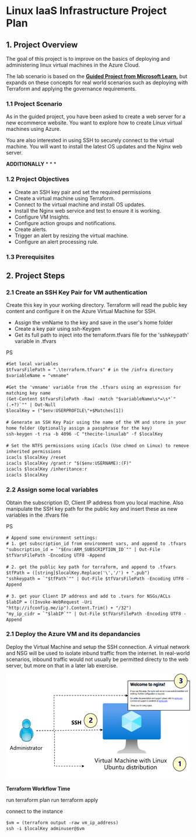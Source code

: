 # Linux IaaS Infrastructure Project Plan

## 1. Project Overview
The goal of this project is to improve on the basics of deploying and administering linux virtual machines in the Azure Cloud. 

The lab scenario is based on the **[Guided Project from Microsoft Learn](https://learn.microsoft.com/en-gb/training/modules/guided-project-deploy-administer-linux-virtual-machines-azure/),** but expands on these concepts for real world scenarios such as deploying with Terraform and applying the governance requirements.

### 1.1 Project Scenario
As in the guided project, you have been asked to create a web server for a new ecommerce website. You want to explore how to create Linux virtual machines using Azure. 

You are also interested in using SSH to securely connect to the virtual machine. You will want to install the latest OS updates and the Nginx web server.

**ADDITIONALLY** 
* 
* 
* 

### 1.2 Project Objectives
- Create an SSH key pair and set the required permissions
- Create a virtual machine using Terraform.
- Connect to the virtual machine and install OS updates.
- Install the Nginx web service and test to ensure it is working.
- Configure VM Insights.
- Configure action groups and notifications.
- Create alerts.
- Trigger an alert by resizing the virtual machine.
- Configure an alert processing rule.

### 1.3 Prerequisites

## 2. Project Steps
### 2.1 Create an SSH Key Pair for VM authentication
Create this key in your working directory. Terraform will read the public key content and configure it on the Azure Virtual Machine for SSH.
- Assign the vmName to the key and save in the user's home folder
- Create a key pair using ssh-Keygen
- Get its full path to inject into the terraform.tfvars file for the 'sshkeypath' variable in .tfvars

PS
```
#Set local variables
$tfvarsFilePath = ".\terraform.tfvars" # in the /infra directory
$variableName = "vmname"

#Get the 'vmname' variable from the .tfvars using an expression for matching key name
(Get-Content $tfvarsFilePath -Raw) -match "$variableName\s*=\s*`"(.+?)`"" | Out-Null
$localKey = ("$env:USERPROFILE\"+$Matches[1])

# Generate an SSH Key Pair using the name of the VM and store in your home folder (Optionally assign a passphrase for the key)
ssh-keygen -t rsa -b 4096 -C "thecite-linuxlab" -f $localKey

# Set the NTFS permissions using iCacls (Use chmod on Linux) to remove inherited permissions
icacls $localKey /reset 
icacls $localKey /grant:r "$($env:USERNAME):(F)"
icacls $localKey /inheritance:r
icacls $localKey
```

### 2.2 Assign some local variables
Obtain the subscription ID, Client IP address from you local machine. Also manipulate the SSH key path for the public key and insert these as new variables in the .tfvars file

PS
```
# Append some environment settings:
# 1. get subscription_id from environment vars, and append to .tfvars
"subscription_id = `"$Env:ARM_SUBSCRIPTION_ID`"" | Out-File $tfVarsFilePath -Encoding UTF8 -Append

# 2. get the public key path for terraform, and append to .tfvars
$tfPath = ([string]$localKey.Replace('\','/') + ".pub")
"sshkeypath = `"$tfPath`"" | Out-File $tfVarsFilePath -Encoding UTF8 -Append

# 3. get your Client IP address and add to .tvars for NSGs/ACLs
$labIP = ((Invoke-WebRequest -Uri "http://ifconfig.me/ip").Content.Trim() + "/32")
"my_ip_cidr = `"$labIP`"" | Out-File $tfVarsFilePath -Encoding UTF8 -Append
```


### 2.1 Deploy the Azure VM and its depandancies
Deploy the Virtual Machine and setup the SSH connection. A virtual network and NSG will be used to isolate inbund traffic from the internet. In real-world scenarios, inbound traffic would not usually be permitted directy to the web server, but more on that in a later lab exercise.

![VM](./images/lab01.png)

**Terraform Workflow Time**

run terraform plan
run terraform apply

connect to the instance
```
$vm = (terraform output -raw vm_ip_address)
ssh -i $localKey adminuser@$vm
```